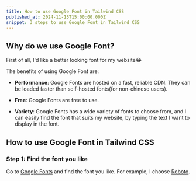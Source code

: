 ```yaml
---
title: How to use Google Font in Tailwind CSS
published_at: 2024-11-15T15:00:00.000Z
snippet: 3 steps to use Google Font in Tailwind CSS
---
```


## Why do we use Google Font?

First of all, I'd like a better looking font for my website😂

The benefits of using Google Font are:

- **Performance**: Google Fonts are hosted on a fast, reliable CDN. They can be loaded faster than self-hosted fonts(for non-chinese users).

- **Free**: Google Fonts are free to use.

- **Variety**: Google Fonts has a wide variety of fonts to choose from, and I can easily find the font that suits my website, by typing the text I want to display in the font.

## How to use Google Font in Tailwind CSS

### Step 1: Find the font you like

Go to [Google Fonts](https://fonts.google.com/) and find the font you like. For example, I choose [Roboto](https://fonts.google.com/specimen/Roboto).
